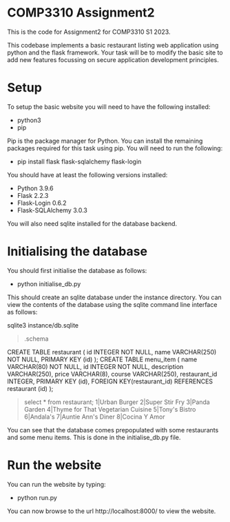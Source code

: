# COMP3310 Assignment2

This is the code for Assignment2 for COMP3310 S1 2023.

This codebase implements a basic restaurant listing web application using python and the flask framework. Your task will be to modify the basic site to add new features focussing on secure application development principles.

# Setup

To setup the basic website you will need to have the following installed:

- python3
- pip

Pip is the package manager for Python. You can install the remaining packages required for this task using pip. You will need to run the following:

- pip install flask flask-sqlalchemy flask-login

You should have at least the following versions installed:

- Python 3.9.6
- Flask 2.2.3
- Flask-Login 0.6.2
- Flask-SQLAlchemy 3.0.3

You will also need sqlite installed for the database backend.

# Initialising the database

You should first initialise the database as follows:

- python initialise_db.py

This should create an sqlite database under the instance directory. You can view the contents of the database using the sqlite command line interface as follows:

sqlite3 instance/db.sqlite

> .schema

CREATE TABLE restaurant (
id INTEGER NOT NULL,
name VARCHAR(250) NOT NULL,
PRIMARY KEY (id)
);
CREATE TABLE menu_item (
name VARCHAR(80) NOT NULL,
id INTEGER NOT NULL,
description VARCHAR(250),
price VARCHAR(8),
course VARCHAR(250),
restaurant_id INTEGER,
PRIMARY KEY (id),
FOREIGN KEY(restaurant_id) REFERENCES restaurant (id)
);

> select \* from restaurant;
> 1|Urban Burger
> 2|Super Stir Fry
> 3|Panda Garden
> 4|Thyme for That Vegetarian Cuisine
> 5|Tony's Bistro
> 6|Andala's
> 7|Auntie Ann's Diner
> 8|Cocina Y Amor

You can see that the database comes prepopulated with some restaurants and some menu items. This is done in the initialise_db.py file.

# Run the website

You can run the website by typing:

- python run.py

You can now browse to the url http://localhost:8000/ to view the website.
